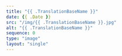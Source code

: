 ```yaml
---
title: "{{ .TranslationBaseName }}"
date: {{ .Date }}
src: "/img/{{ .TranslationBaseName }}.jpg"
alt: "{{ .TranslationBaseName }}"
sequence: 0
type: "image"
layout: "single"
---
```

